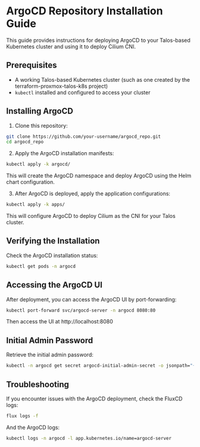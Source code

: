 # ArgoCD Repository Installation Guide

This guide provides instructions for deploying ArgoCD to your Talos-based Kubernetes cluster and using it to deploy Cilium CNI.

## Prerequisites

- A working Talos-based Kubernetes cluster (such as one created by the terraform-proxmox-talos-k8s project)
- `kubectl` installed and configured to access your cluster

## Installing ArgoCD

1. Clone this repository:

```bash
git clone https://github.com/your-username/argocd_repo.git
cd argocd_repo
```

2. Apply the ArgoCD installation manifests:

```bash
kubectl apply -k argocd/
```

This will create the ArgoCD namespace and deploy ArgoCD using the Helm chart configuration.

3. After ArgoCD is deployed, apply the application configurations:

```bash
kubectl apply -k apps/
```

This will configure ArgoCD to deploy Cilium as the CNI for your Talos cluster.

## Verifying the Installation

Check the ArgoCD installation status:

```bash
kubectl get pods -n argocd
```

## Accessing the ArgoCD UI

After deployment, you can access the ArgoCD UI by port-forwarding:

```bash
kubectl port-forward svc/argocd-server -n argocd 8080:80
```

Then access the UI at http://localhost:8080

## Initial Admin Password

Retrieve the initial admin password:

```bash
kubectl -n argocd get secret argocd-initial-admin-secret -o jsonpath="{.data.password}" | base64 -d
```

## Troubleshooting

If you encounter issues with the ArgoCD deployment, check the FluxCD logs:

```bash
flux logs -f
```

And the ArgoCD logs:

```bash
kubectl logs -n argocd -l app.kubernetes.io/name=argocd-server
```
